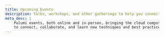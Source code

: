 ```yaml
---
title: Upcoming Events
description: Talks, workshops, and other gatherings to help you connect with the Pulumi community.
meta_desc: |
    Pulumi events, both online and in-person, bringing the cloud computing community together
    to connect, collaborate, and learn new techniques and best practices.
---
```

